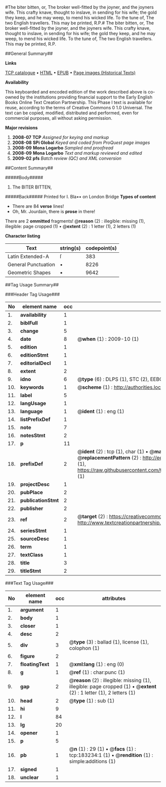 #The biter bitten, or, The broker well-fitted by the joyner, and the joyners wife. This crafty knave, thought to inslave, in sending for his wife; the gold they keep, and he may weep, to mend his wicked life. To the tune of, The two English travellers. This may be printed, R.P.#
The biter bitten, or, The broker well-fitted by the joyner, and the joyners wife. This crafty knave, thought to inslave, in sending for his wife; the gold they keep, and he may weep, to mend his wicked life. To the tune of, The two English travellers. This may be printed, R.P.

##General Summary##

**Links**

[TCP catalogue](http://www.ota.ox.ac.uk/tcp/)  • 
[HTML](http://tei.it.ox.ac.uk/tcp/Texts-HTML/free/B01/B01666.html)  • 
[EPUB](http://tei.it.ox.ac.uk/tcp/Texts-EPUB/free/B01/B01666.epub) • 
[Page images (Historical Texts)](https://data.historicaltexts.jisc.ac.uk/view?pubId=eebo-99887607e&pageId=eebo-99887607e-183234-1)

**Availability**

This keyboarded and encoded edition of the
	       work described above is co-owned by the institutions
	       providing financial support to the Early English Books
	       Online Text Creation Partnership. This Phase I text is
	       available for reuse, according to the terms of Creative
	       Commons 0 1.0 Universal. The text can be copied,
	       modified, distributed and performed, even for
	       commercial purposes, all without asking permission.

**Major revisions**

1. __2008-07__ __TCP__ *Assigned for keying and markup*
1. __2008-08__ __SPi Global__ *Keyed and coded from ProQuest page images*
1. __2008-09__ __Mona Logarbo__ *Sampled and proofread*
1. __2008-09__ __Mona Logarbo__ *Text and markup reviewed and edited*
1. __2009-02__ __pfs__ *Batch review (QC) and XML conversion*

##Content Summary##

#####Body#####

1. The BITER BITTEN,

#####Back#####
Printed for I. Bla•• on London Bridge
**Types of content**

  * There are 84 **verse** lines!
  * Oh, Mr. Jourdain, there is **prose** in there!

There are 2 **ommitted** fragments! 
 @__reason__ (2) : illegible: missing (1), illegible: page cropped (1)  •  @__extent__ (2) : 1 letter (1), 2 letters (1)

**Character listing**


|Text|string(s)|codepoint(s)|
|---|---|---|
|Latin Extended-A|ſ|383|
|General Punctuation|•|8226|
|Geometric Shapes|▪|9642|

##Tag Usage Summary##

###Header Tag Usage###

|No|element name|occ|attributes|
|---|---|---|---|
|1.|__availability__|1||
|2.|__biblFull__|1||
|3.|__change__|5||
|4.|__date__|8| @__when__ (1) : 2009-10 (1)|
|5.|__edition__|1||
|6.|__editionStmt__|1||
|7.|__editorialDecl__|1||
|8.|__extent__|2||
|9.|__idno__|6| @__type__ (6) : DLPS (1), STC (2), EEBO-CITATION (1), PROQUEST (1), VID (1)|
|10.|__keywords__|1| @__scheme__ (1) : http://authorities.loc.gov/ (1)|
|11.|__label__|5||
|12.|__langUsage__|1||
|13.|__language__|1| @__ident__ (1) : eng (1)|
|14.|__listPrefixDef__|1||
|15.|__note__|7||
|16.|__notesStmt__|2||
|17.|__p__|11||
|18.|__prefixDef__|2| @__ident__ (2) : tcp (1), char (1)  •  @__matchPattern__ (2) : ([0-9\-]+):([0-9IVX]+) (1), (.+) (1)  •  @__replacementPattern__ (2) : http://eebo.chadwyck.com/downloadtiff?vid=$1&page=$2 (1), https://raw.githubusercontent.com/textcreationpartnership/Texts/master/tcpchars.xml#$1 (1)|
|19.|__projectDesc__|1||
|20.|__pubPlace__|2||
|21.|__publicationStmt__|2||
|22.|__publisher__|2||
|23.|__ref__|2| @__target__ (2) : https://creativecommons.org/publicdomain/zero/1.0/ (1), http://www.textcreationpartnership.org/docs/. (1)|
|24.|__seriesStmt__|1||
|25.|__sourceDesc__|1||
|26.|__term__|1||
|27.|__textClass__|1||
|28.|__title__|3||
|29.|__titleStmt__|2||


###Text Tag Usage###

|No|element name|occ|attributes|
|---|---|---|---|
|1.|__argument__|1||
|2.|__body__|1||
|3.|__closer__|1||
|4.|__desc__|2||
|5.|__div__|3| @__type__ (3) : ballad (1), license (1), colophon (1)|
|6.|__figure__|2||
|7.|__floatingText__|1| @__xml:lang__ (1) : eng (0)|
|8.|__g__|1| @__ref__ (1) : char:punc (1)|
|9.|__gap__|2| @__reason__ (2) : illegible: missing (1), illegible: page cropped (1)  •  @__extent__ (2) : 1 letter (1), 2 letters (1)|
|10.|__head__|2| @__type__ (1) : sub (1)|
|11.|__hi__|9||
|12.|__l__|84||
|13.|__lg__|20||
|14.|__opener__|1||
|15.|__p__|5||
|16.|__pb__|1| @__n__ (1) : 29 (1)  •  @__facs__ (1) : tcp:183234:1 (1)  •  @__rendition__ (1) : simple:additions (1)|
|17.|__signed__|1||
|18.|__unclear__|1||
